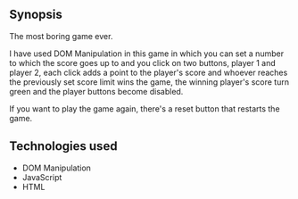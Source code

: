 ## Synopsis
The most boring game ever.

I have used DOM Manipulation in this game in which you can set a number to which the score goes up to and you click on two buttons, player 1 and player 2, each click adds a point to the player's score and whoever reaches the previously set score limit wins the game, the winning player's score turn green and the player buttons become disabled.

If you want to play the game again, there's a reset button that restarts the game.

## Technologies used
- DOM Manipulation
- JavaScript
- HTML
